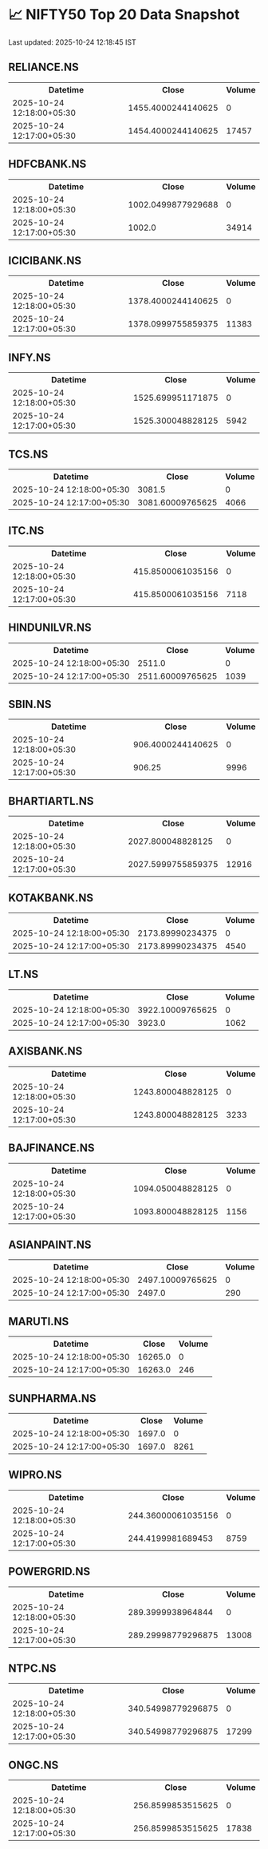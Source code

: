 # 📈 NIFTY50 Top 20 Data Snapshot

Last updated: 2025-10-24 12:18:45 IST

## RELIANCE.NS

<table>
  <tr><th>Datetime</th><th>Close</th><th>Volume</th></tr>
  <tr><td>2025-10-24 12:18:00+05:30</td><td>1455.4000244140625</td><td>0</td></tr>
  <tr><td>2025-10-24 12:17:00+05:30</td><td>1454.4000244140625</td><td>17457</td></tr>
</table>

## HDFCBANK.NS

<table>
  <tr><th>Datetime</th><th>Close</th><th>Volume</th></tr>
  <tr><td>2025-10-24 12:18:00+05:30</td><td>1002.0499877929688</td><td>0</td></tr>
  <tr><td>2025-10-24 12:17:00+05:30</td><td>1002.0</td><td>34914</td></tr>
</table>

## ICICIBANK.NS

<table>
  <tr><th>Datetime</th><th>Close</th><th>Volume</th></tr>
  <tr><td>2025-10-24 12:18:00+05:30</td><td>1378.4000244140625</td><td>0</td></tr>
  <tr><td>2025-10-24 12:17:00+05:30</td><td>1378.0999755859375</td><td>11383</td></tr>
</table>

## INFY.NS

<table>
  <tr><th>Datetime</th><th>Close</th><th>Volume</th></tr>
  <tr><td>2025-10-24 12:18:00+05:30</td><td>1525.699951171875</td><td>0</td></tr>
  <tr><td>2025-10-24 12:17:00+05:30</td><td>1525.300048828125</td><td>5942</td></tr>
</table>

## TCS.NS

<table>
  <tr><th>Datetime</th><th>Close</th><th>Volume</th></tr>
  <tr><td>2025-10-24 12:18:00+05:30</td><td>3081.5</td><td>0</td></tr>
  <tr><td>2025-10-24 12:17:00+05:30</td><td>3081.60009765625</td><td>4066</td></tr>
</table>

## ITC.NS

<table>
  <tr><th>Datetime</th><th>Close</th><th>Volume</th></tr>
  <tr><td>2025-10-24 12:18:00+05:30</td><td>415.8500061035156</td><td>0</td></tr>
  <tr><td>2025-10-24 12:17:00+05:30</td><td>415.8500061035156</td><td>7118</td></tr>
</table>

## HINDUNILVR.NS

<table>
  <tr><th>Datetime</th><th>Close</th><th>Volume</th></tr>
  <tr><td>2025-10-24 12:18:00+05:30</td><td>2511.0</td><td>0</td></tr>
  <tr><td>2025-10-24 12:17:00+05:30</td><td>2511.60009765625</td><td>1039</td></tr>
</table>

## SBIN.NS

<table>
  <tr><th>Datetime</th><th>Close</th><th>Volume</th></tr>
  <tr><td>2025-10-24 12:18:00+05:30</td><td>906.4000244140625</td><td>0</td></tr>
  <tr><td>2025-10-24 12:17:00+05:30</td><td>906.25</td><td>9996</td></tr>
</table>

## BHARTIARTL.NS

<table>
  <tr><th>Datetime</th><th>Close</th><th>Volume</th></tr>
  <tr><td>2025-10-24 12:18:00+05:30</td><td>2027.800048828125</td><td>0</td></tr>
  <tr><td>2025-10-24 12:17:00+05:30</td><td>2027.5999755859375</td><td>12916</td></tr>
</table>

## KOTAKBANK.NS

<table>
  <tr><th>Datetime</th><th>Close</th><th>Volume</th></tr>
  <tr><td>2025-10-24 12:18:00+05:30</td><td>2173.89990234375</td><td>0</td></tr>
  <tr><td>2025-10-24 12:17:00+05:30</td><td>2173.89990234375</td><td>4540</td></tr>
</table>

## LT.NS

<table>
  <tr><th>Datetime</th><th>Close</th><th>Volume</th></tr>
  <tr><td>2025-10-24 12:18:00+05:30</td><td>3922.10009765625</td><td>0</td></tr>
  <tr><td>2025-10-24 12:17:00+05:30</td><td>3923.0</td><td>1062</td></tr>
</table>

## AXISBANK.NS

<table>
  <tr><th>Datetime</th><th>Close</th><th>Volume</th></tr>
  <tr><td>2025-10-24 12:18:00+05:30</td><td>1243.800048828125</td><td>0</td></tr>
  <tr><td>2025-10-24 12:17:00+05:30</td><td>1243.800048828125</td><td>3233</td></tr>
</table>

## BAJFINANCE.NS

<table>
  <tr><th>Datetime</th><th>Close</th><th>Volume</th></tr>
  <tr><td>2025-10-24 12:18:00+05:30</td><td>1094.050048828125</td><td>0</td></tr>
  <tr><td>2025-10-24 12:17:00+05:30</td><td>1093.800048828125</td><td>1156</td></tr>
</table>

## ASIANPAINT.NS

<table>
  <tr><th>Datetime</th><th>Close</th><th>Volume</th></tr>
  <tr><td>2025-10-24 12:18:00+05:30</td><td>2497.10009765625</td><td>0</td></tr>
  <tr><td>2025-10-24 12:17:00+05:30</td><td>2497.0</td><td>290</td></tr>
</table>

## MARUTI.NS

<table>
  <tr><th>Datetime</th><th>Close</th><th>Volume</th></tr>
  <tr><td>2025-10-24 12:18:00+05:30</td><td>16265.0</td><td>0</td></tr>
  <tr><td>2025-10-24 12:17:00+05:30</td><td>16263.0</td><td>246</td></tr>
</table>

## SUNPHARMA.NS

<table>
  <tr><th>Datetime</th><th>Close</th><th>Volume</th></tr>
  <tr><td>2025-10-24 12:18:00+05:30</td><td>1697.0</td><td>0</td></tr>
  <tr><td>2025-10-24 12:17:00+05:30</td><td>1697.0</td><td>8261</td></tr>
</table>

## WIPRO.NS

<table>
  <tr><th>Datetime</th><th>Close</th><th>Volume</th></tr>
  <tr><td>2025-10-24 12:18:00+05:30</td><td>244.36000061035156</td><td>0</td></tr>
  <tr><td>2025-10-24 12:17:00+05:30</td><td>244.4199981689453</td><td>8759</td></tr>
</table>

## POWERGRID.NS

<table>
  <tr><th>Datetime</th><th>Close</th><th>Volume</th></tr>
  <tr><td>2025-10-24 12:18:00+05:30</td><td>289.3999938964844</td><td>0</td></tr>
  <tr><td>2025-10-24 12:17:00+05:30</td><td>289.29998779296875</td><td>13008</td></tr>
</table>

## NTPC.NS

<table>
  <tr><th>Datetime</th><th>Close</th><th>Volume</th></tr>
  <tr><td>2025-10-24 12:18:00+05:30</td><td>340.54998779296875</td><td>0</td></tr>
  <tr><td>2025-10-24 12:17:00+05:30</td><td>340.54998779296875</td><td>17299</td></tr>
</table>

## ONGC.NS

<table>
  <tr><th>Datetime</th><th>Close</th><th>Volume</th></tr>
  <tr><td>2025-10-24 12:18:00+05:30</td><td>256.8599853515625</td><td>0</td></tr>
  <tr><td>2025-10-24 12:17:00+05:30</td><td>256.8599853515625</td><td>17838</td></tr>
</table>

